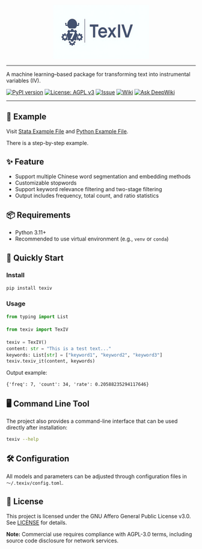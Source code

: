 <p align="center">
  <img src="source/img/TexIV-logo_16_9.png" width="256" alt="TexIV Logo">
</p>

---
A machine learning–based package for transforming text into instrumental variables (IV).

[![PyPI version](https://img.shields.io/pypi/v/texiv.svg)](https://pypi.org/project/texiv/)
[![License: AGPL v3](https://img.shields.io/badge/License-AGPL%20v3-blue.svg)](LICENSE)
[![Issue](https://img.shields.io/badge/Issue-report-green.svg)](https://github.com/sepinetam/texiv/issues/new)
[![Wiki](https://img.shields.io/badge/Doc-Wiki-blue.svg)](https://github.com/sepinetam/texiv/wiki)
[![Ask DeepWiki](https://deepwiki.com/badge.svg)](https://deepwiki.com/SepineTam/TexIV)

---

## 🌰 Example
Visit [Stata Example File](source/example/dofiles/main.do) and [Python Example File](source/example/pyscript/main.py).

There is a step-by-step example.

## ✨ Feature

- Support multiple Chinese word segmentation and embedding methods
- Customizable stopwords
- Support keyword relevance filtering and two-stage filtering
- Output includes frequency, total count, and ratio statistics

## 📦 Requirements

- Python 3.11+
- Recommended to use virtual environment (e.g., `venv` or `conda`)

## 🚀 Quickly Start

### Install
```bash
pip install texiv
```

### Usage
```python
from typing import List

from texiv import TexIV

texiv = TexIV()
content: str = "This is a test text..."
keywords: List[str] = ["keyword1", "keyword2", "keyword3"]
texiv.texiv_it(content, keywords)
```

Output example:

```
{'freq': 7, 'count': 34, 'rate': 0.20588235294117646}
```

## 🖥️ Command Line Tool

The project also provides a command-line interface that can be used directly after installation:

```bash
texiv --help
```

## 🛠️ Configuration

All models and parameters can be adjusted through configuration files in `～/.texiv/config.toml`.


## 📄 License
This project is licensed under the GNU Affero General Public License v3.0. See [LICENSE](LICENSE) for details.

**Note:** Commercial use requires compliance with AGPL-3.0 terms, including source code disclosure for network services.
